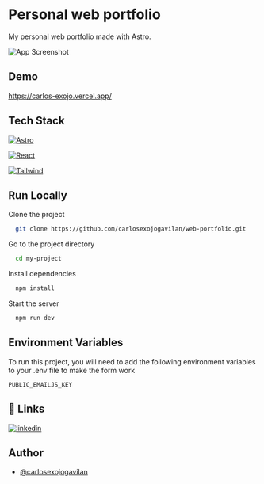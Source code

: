 # Personal web portfolio

My personal web portfolio made with Astro.

![App Screenshot](https://carlos-exojo.vercel.app/assets/images/web_portfolio_image.PNG)

## Demo

https://carlos-exojo.vercel.app/

## Tech Stack

[![Astro](https://img.shields.io/badge/Astro-0C1222?style=for-the-badge&logo=astro&logoColor=FDFDFE)](https://astro.build/)

[![React](https://img.shields.io/badge/React-20232A?style=for-the-badge&logo=react&logoColor=61DAFB)](https://es.react.dev/)

[![Tailwind](https://img.shields.io/badge/Tailwind_CSS-38B2AC?style=for-the-badge&logo=tailwind-css&logoColor=white)](https://tailwindcss.com/)

## Run Locally

Clone the project

```bash
  git clone https://github.com/carlosexojogavilan/web-portfolio.git
```

Go to the project directory

```bash
  cd my-project
```

Install dependencies

```bash
  npm install
```

Start the server

```bash
  npm run dev
```

## Environment Variables

To run this project, you will need to add the following environment variables to your .env file to make the form work

`PUBLIC_EMAILJS_KEY`

## 🔗 Links

[![linkedin](https://img.shields.io/badge/linkedin-0A66C2?style=for-the-badge&logo=linkedin&logoColor=white)](https://www.linkedin.com/in/carlos-exojo-5b2404244/)

## Author

- [@carlosexojogavilan](https://www.github.com/carlosexojogavilan)
